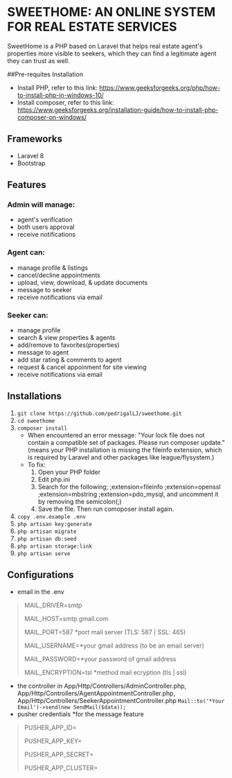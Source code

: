 # SWEETHOME: AN ONLINE SYSTEM FOR REAL ESTATE SERVICES

SweetHome is a PHP based on Laravel that helps real estate agent's properties more visible to seekers, which they can find a legitimate agent they can trust as well.

##Pre-requites Installation
- Install PHP, refer to this link: https://www.geeksforgeeks.org/php/how-to-install-php-in-windows-10/
- Install composer, refer to this link: https://www.geeksforgeeks.org/installation-guide/how-to-install-php-composer-on-windows/

## Frameworks
 - Laravel 8
 - Bootstrap
## Features
### Admin will manage:
 - agent's verification
 - both users approval
 - receive notifications
### Agent can:
 - manage profile & listings
 - cancel/decline appointments
 - upload, view, download, & update documents
 - message to seeker
 - receive notifications via email
### Seeker can:
 - manage profile
 - search & view properties & agents
 - add/remove to favorites(properties)
 - message to agent
 - add star rating & comments to agent
 - request & cancel appoinment for site viewing
 - receive notifications via email
## Installations
 1. `git clone https://github.com/pedrigalLJ/sweethome.git`
 2. `cd sweethome`
 3. `composer install`
     - When encountered an error message: "Your lock file does not contain a compatible set of packages. Please run composer update." (means your PHP installation is missing the fileinfo extension, which is required by Laravel and other packages  like league/flysystem.)
     - To fix:
       1. Open your PHP folder
       2. Edit php.ini
       3. Search for the following;
          ;extension=fileinfo
          ;extension=openssl
          ;extension=mbstring
          ;extension=pdo_mysql, and uncomment it by removing the semicolon(;)
       5. Save the file. Then run comoposer install again.
 5. `copy .env.example .env`
 6. `php artisan key:generate`
 7. `php artisan migrate`
 8. `php artisan db:seed`
 9. `php artisan storage:link`
 10. `php artisan serve`
## Configurations
 - email in the .env
 > MAIL_DRIVER=smtp
 > 
 > MAIL_HOST=smtp.gmail.com
 > 
 > MAIL_PORT=587 *port mail server (TLS: 587 | SSL: 465)
 > 
 > MAIL_USERNAME=*your gmail address (to be an email server)
 > 
 > MAIL_PASSWORD=*your password of gmail address
 > 
 > MAIL_ENCRYPTION=tsl *method mail ecryption (tls | ssl)
 - the controller in App/Http/Controllers/AdminController.php, App/Http/Controllers/AgentAppointmentController.php, App/Http/Controllers/SeekerAppointmentController.php
     `Mail::to('*Your Email')->send(new SendMail($data));`
 - pusher credentials *for the message feature
 > PUSHER_APP_ID=
 > 
 > PUSHER_APP_KEY=
 > 
 > PUSHER_APP_SECRET=
 > 
 > PUSHER_APP_CLUSTER=
